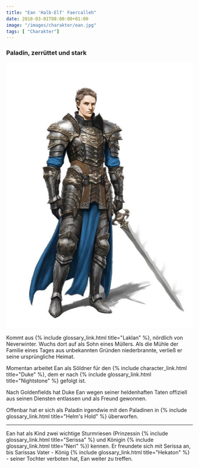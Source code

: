 ```yaml
---
title: "Ean 'Halb-Elf' Faercalleh"
date: 2018-03-01T08:00:00+01:00
image: "/images/charakter/ean.jpg"
tags: [ "Charakter"]
---
```


### Paladin, zerrüttet und stark

<img
  src='/images/charakter/ean.jpg'
  class='character-image'/>

Kommt aus {% include glossary_link.html title="Laklan" %}, nördlich von Neverwinter. Wuchs dort auf
als Sohn eines Müllers. Als die Mühle der Familie eines Tages aus unbekannten Gründen niederbrannte,
verließ er seine ursprüngliche Heimat.

Momentan arbeitet Ean als Söldner für den {% include character_link.html title="Duke" %}, dem er
nach {% include glossary_link.html title="Nightstone" %} gefolgt ist.

Nach Goldenfields hat Duke Ean wegen seiner heldenhaften Taten offiziell aus seinen Diensten
entlassen und als Freund gewonnen.

Offenbar hat er sich als Paladin irgendwie mit den Paladinen in {% include glossary_link.html
title="Helm's Hold" %} überworfen.

---

Ean hat als Kind zwei wichtige Sturmriesen (Prinzessin {% include glossary_link.html title="Serissa"
%} und Königin {% include glossary_link.html title="Neri" %}) kennen. Er freundete sich mit Serissa
an, bis Sarissas Vater - König {% include glossary_link.html title="Hekaton" %} - seiner Tochter
verboten hat, Ean weiter zu treffen.
